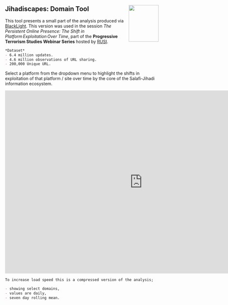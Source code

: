 

## Jihadiscapes: Domain Tool <img align="right" width="98" height="120" src="https://jihadiscapes.github.io/Domain_tool/HC_square1.jpg">

This tool presents a small part of the analysis produced via [BlackLight](http://blacklight.global).
This version was used in the session _The Persistent Online Presence: The Shift in Platform Exploitation Over Time_, part of the **Progressive Terrorism Studies Webinar Series** hosted by [RUSI](http://rusi.org). 



```markdown
*Dataset*
- 6.4 million updates.
- 4.6 million observations of URL sharing.
- 200,000 Unique URL. 
```

Select a platform from the dropdown menu to highlight the shifts in exploitation of that platform / site over time by the core of the Salafi-Jihadi information ecosystem.


<iframe width="900" height="600" frameborder="0" scrolling="no" src="https://jihadiscapes.github.io/Domain_tool/Dom_plot_drop3.html "> 
</iframe>


```markdown
To increase load speed this is a compressed version of the analysis;

- showing select domains,
- values are daily,
- seven day rolling mean.
```



